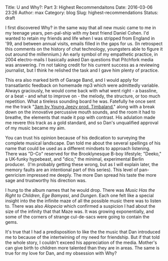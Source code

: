 Title: U and Why?: Part 3: Highest Recommendaitons
Date: 2016-03-06 23:26
Author: max
Category: blog
Slug: highest-recommendations
Status: draft

I first discovered Why? in the same way that all new music came to me in my teenage years, pen-pal-ship with my best friend Daniel Cohen. I'd wanted to retain my friends and life when I was stripped from England in '99, and between annual visits, emails filled in the gaps for us. (In retrospect this comments on the history of chat technology, youngsters able to figure it out around the millennium.) An early symbol of my empathetic practice, in 2004 electro-mails I basically asked Dan questions that Pitchfork media was answering. I'm not taking credit for his current success as a reviewing journalist, but I think he relished the task and I gave him plenty of practice.

This era also marked birth of Garage Band, and I would apply for transatlantic feedback on homemade mp3 which were admittedly variable. Always graciously, he would come back with what went right - a bassline, or a beat - and what to improve on - the melody, the structure, or too much repetition. What a tireless sounding board he was. Fatefully he once sent me the track "[3am by Young Jeezy prod. Timbaland.](https://www.youtube.com/watch?v=2oCWduKu9nk)" along with a break down on the innovative percussive mouth sounds, and the room it had to breathe, the elements that made it pop with contrast. His adulation made me revere this track as a gold standard, and so Dan's unqualified approval of my music became my aim.

You can trust his opinion because of his dedication to surveying the complete musical landscape. Dan told me about the several spellings of his name that could be used as a different mindsets to approach listening. There was "D-Co" reserved for the Brooklynesque B-boy lifestyle; "Deeko," a UK-funky hypebeast, and "dico," the minimal, experimental Berlin producer.  (I'm probably getting these wrong, but as I will explain later, the memory faults are an intentional part of this series). This level of pan-genricism impressed me deeply. The more Dan spread his taste the more sage and trustworthy his direction was.

I hung to the album names that he would drop. There was *Music Has the Right to Children*, *Ege Bamyasi*, and *Dungen*. Each one felt like a special insight into the the infinite maze of all the possible music there was to listen to. There was also *Alopecia* which confirmed a suspicion I had about the size of the infinity that that Maze was. It was growing exponentially, and some of the corners of strange cul-de-sacs were going to contain the gems.

It's true that I had a predisposition to like the the music that Dan introduced me to because of the intertwining of my need for friendship. But if that told the whole story, I couldn't exceed his appreciation of the media. Mother's can give birth to children more talented than they are in areas. The same is true for my love for Dan, and my obsession with Why?
